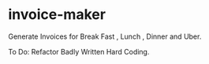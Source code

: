 # invoice-maker
Generate Invoices for Break Fast , Lunch , Dinner and Uber.

To Do: Refactor Badly Written Hard Coding.
